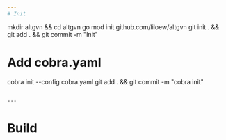 ```yaml
---
# Init
```
mkdir altgvn && cd altgvn
go mod init github.com/liloew/altgvn
git init . && git add . && git commit -m "Init"
# Add cobra.yaml
cobra init --config cobra.yaml
git add . && git commit -m "cobra init"
```

---
```

# Build
